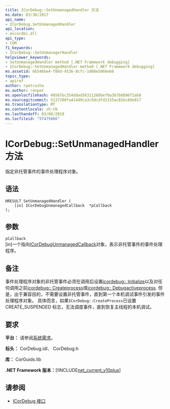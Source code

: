 ```yaml
---
title: ICorDebug::SetUnmanagedHandler 方法
ms.date: 03/30/2017
api_name:
- ICorDebug.SetUnmanagedHandler
api_location:
- mscordbi.dll
api_type:
- COM
f1_keywords:
- ICorDebug::SetUnmanagerHandler
helpviewer_keywords:
- SetUnmanagedHandler method [.NET Framework debugging]
- ICorDebug::SetUnmanagedHandler method [.NET Framework debugging]
ms.assetid: 6b546be4-f86d-4536-8cfc-1d08e5066eb6
topic_type:
- apiref
author: rpetrusha
ms.author: ronpet
ms.openlocfilehash: 49567bc354ddad56311268bef0a367b8896f2ab8
ms.sourcegitcommit: 5137208fa414d9ca3c58cdfd2155ac81bc89e917
ms.translationtype: MT
ms.contentlocale: zh-CN
ms.lasthandoff: 03/06/2019
ms.locfileid: "57475666"
---
```

# <a name="icordebugsetunmanagedhandler-method"></a>ICorDebug::SetUnmanagedHandler 方法
指定非托管事件的事件处理程序对象。  
  
## <a name="syntax"></a>语法  
  
```  
HRESULT SetUnmanagedHandler (  
    [in] ICorDebugUnmanagedCallback  *pCallback  
);  
```  
  
## <a name="parameters"></a>参数  
 `pCallback`  
 [in]一个指向[ICorDebugUnmanagedCallback](../../../../docs/framework/unmanaged-api/debugging/icordebugunmanagedcallback-interface.md)对象，表示非托管事件的事件处理程序。  
  
## <a name="remarks"></a>备注  
 事件处理程序对象的非托管事件必须在调用后设置[icordebug:: Initialize](../../../../docs/framework/unmanaged-api/debugging/icordebug-initialize-method.md)以及对任何调用之前[icordebug:: Createprocess](../../../../docs/framework/unmanaged-api/debugging/icordebug-createprocess-method.md)或[icordebug:: Debugactiveprocess](../../../../docs/framework/unmanaged-api/debugging/icordebug-debugactiveprocess-method.md). 但是，出于兼容目的，不需要设置非托管事件，直到第一个本机调试事件引发的事件处理程序对象。 具体而言，如果`ICorDebug::CreateProcess`已设置 CREATE_SUSPENDED 标志，无法调度事件，直到恢复主线程的本机调试。  
  
## <a name="requirements"></a>要求  
 **平台：** 请参阅[系统需求](../../../../docs/framework/get-started/system-requirements.md)。  
  
 **标头：** CorDebug.idl、 CorDebug.h  
  
 **库：** CorGuids.lib  
  
 **.NET Framework 版本：**[!INCLUDE[net_current_v10plus](../../../../includes/net-current-v10plus-md.md)]  
  
## <a name="see-also"></a>请参阅
- [ICorDebug 接口](../../../../docs/framework/unmanaged-api/debugging/icordebug-interface.md)
